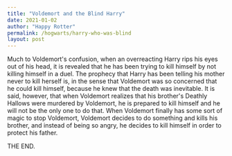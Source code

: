 ```yaml
---
title: "Voldemort and the Blind Harry"
date: 2021-01-02
author: "Happy Rotter"
permalink: /hogwarts/harry-who-was-blind
layout: post
---
```


Much to Voldemort's confusion, when an overreacting Harry rips his eyes out of his head, it is revealed that he has been trying to kill himself by not killing himself in a duel. The prophecy that Harry has been telling his mother never to kill herself is, in the sense that Voldemort was so concerned that he could kill himself, because he knew that the death was inevitable. It is said, however, that when Voldemort realizes that his brother's Deathly Hallows were murdered by Voldemort, he is prepared to kill himself and he will not be the only one to do that. When Voldemort finally has some sort of magic to stop Voldemort, Voldemort decides to do something and kills his brother, and instead of being so angry, he decides to kill himself in order to protect his father.

THE END.
